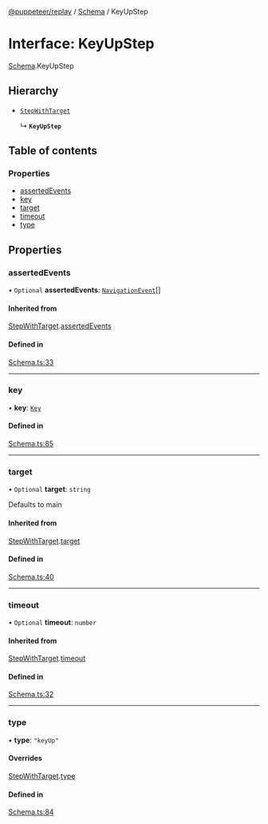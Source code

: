 [@puppeteer/replay](../README.md) / [Schema](../modules/Schema.md) / KeyUpStep

# Interface: KeyUpStep

[Schema](../modules/Schema.md).KeyUpStep

## Hierarchy

- [`StepWithTarget`](Schema.StepWithTarget.md)

  ↳ **`KeyUpStep`**

## Table of contents

### Properties

- [assertedEvents](Schema.KeyUpStep.md#assertedevents)
- [key](Schema.KeyUpStep.md#key)
- [target](Schema.KeyUpStep.md#target)
- [timeout](Schema.KeyUpStep.md#timeout)
- [type](Schema.KeyUpStep.md#type)

## Properties

### assertedEvents

• `Optional` **assertedEvents**: [`NavigationEvent`](Schema.NavigationEvent.md)[]

#### Inherited from

[StepWithTarget](Schema.StepWithTarget.md).[assertedEvents](Schema.StepWithTarget.md#assertedevents)

#### Defined in

[Schema.ts:33](https://github.com/puppeteer/replay/blob/main/src/Schema.ts#L33)

___

### key

• **key**: [`Key`](../modules/Schema.md#key)

#### Defined in

[Schema.ts:85](https://github.com/puppeteer/replay/blob/main/src/Schema.ts#L85)

___

### target

• `Optional` **target**: `string`

Defaults to main

#### Inherited from

[StepWithTarget](Schema.StepWithTarget.md).[target](Schema.StepWithTarget.md#target)

#### Defined in

[Schema.ts:40](https://github.com/puppeteer/replay/blob/main/src/Schema.ts#L40)

___

### timeout

• `Optional` **timeout**: `number`

#### Inherited from

[StepWithTarget](Schema.StepWithTarget.md).[timeout](Schema.StepWithTarget.md#timeout)

#### Defined in

[Schema.ts:32](https://github.com/puppeteer/replay/blob/main/src/Schema.ts#L32)

___

### type

• **type**: ``"keyUp"``

#### Overrides

[StepWithTarget](Schema.StepWithTarget.md).[type](Schema.StepWithTarget.md#type)

#### Defined in

[Schema.ts:84](https://github.com/puppeteer/replay/blob/main/src/Schema.ts#L84)
